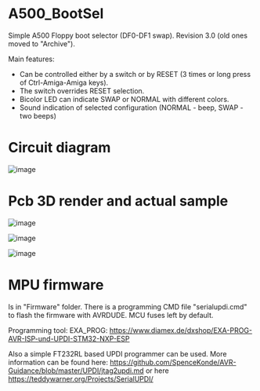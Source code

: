 # A500_BootSel
Simple A500 Floppy boot selector (DF0-DF1 swap).
Revision 3.0 (old ones moved to "Archive").

Main features:
- Can be controlled either by a switch or by RESET (3 times or long press of Ctrl-Amiga-Amiga keys). 
- The switch overrides RESET selection. 
- Bicolor LED can indicate SWAP or NORMAL with different colors. 
- Sound indication of selected configuration  (NORMAL - beep, SWAP - two beeps)

# Circuit diagram

![image](https://github.com/OlegMishin/A500_BootSel/assets/81614352/8c894bfb-adad-4ad5-adfa-43d8f1c22b5a)


# Pcb 3D render and actual sample

![image](https://github.com/OlegMishin/A500_BootSel/assets/81614352/5fff9c96-fcfd-4002-8ff2-18b6dfeb5f9b)

![image](https://github.com/OlegMishin/A500_BootSel/assets/81614352/33181fbf-cae7-44a3-bc28-dbcc9168d84f)

![image](https://github.com/OlegMishin/A500_BootSel/assets/81614352/c824fa29-4beb-4a27-900e-5a95ed1a03fa)


# MPU firmware
Is in "Firmware" folder. There is a programming CMD file "serialupdi.cmd" to flash the firmware with AVRDUDE.
MCU fuses left by default.

Programming tool: EXA_PROG: https://www.diamex.de/dxshop/EXA-PROG-AVR-ISP-und-UPDI-STM32-NXP-ESP

Also a simple FT232RL based UPDI programmer can be used. More information can be found here:
https://github.com/SpenceKonde/AVR-Guidance/blob/master/UPDI/jtag2updi.md
or here
https://teddywarner.org/Projects/SerialUPDI/

